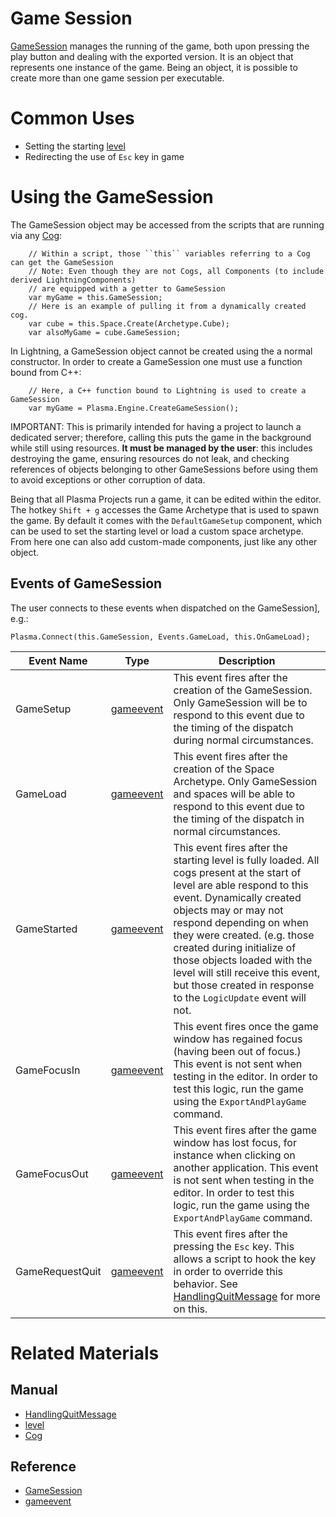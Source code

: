 # Game Session
[GameSession](https://github.com/PlasmaEngine/PlasmaDocs/tree/master/docs/C%2B%2B/code_reference/class_reference/gamesession.markdown) manages the running of the game, both upon pressing the play button and dealing with the exported version. It is an object that represents one instance of the game. Being an object, it is possible to create more than one game session per executable.

# Common Uses
 - Setting the starting [level](https://plasmaengine.github.io/PlasmaDocs/Manual/architecture/resources/level.markdown) 
 - Redirecting the use of `Esc` key in game 

# Using the GameSession
The GameSession object may be accessed from the scripts that are running via any [ Cog](https://plasmaengine.github.io/PlasmaDocs/Manual/architecture/cogs/gameobjectsconcept.markdown):

```
    // Within a script, those ``this`` variables referring to a Cog can get the GameSession
    // Note: Even though they are not Cogs, all Components (to include derived LightningComponents)
    // are equipped with a getter to GameSession
    var myGame = this.GameSession;
    // Here is an example of pulling it from a dynamically created cog.
    var cube = this.Space.Create(Archetype.Cube);
    var alsoMyGame = cube.GameSession;   
```


In Lightning, a GameSession object cannot be created using the a normal constructor. In order to create a GameSession one must use a function bound from C++:

```
    // Here, a C++ function bound to Lightning is used to create a GameSession
    var myGame = Plasma.Engine.CreateGameSession();
```


IMPORTANT:
  This is primarily intended for having a project to launch a dedicated server; therefore, calling this puts the game in the background while still using resources. **It must be managed by the user**: this includes destroying the game, ensuring resources do not leak, and checking references of objects belonging to other GameSessions before using them to avoid exceptions or other corruption of data.


Being that all Plasma Projects run a game, it can be edited within the editor. The hotkey `Shift + g` accesses the Game Archetype that is used to spawn the game. By default it comes with the `DefaultGameSetup` component, which can be used to set the starting level or load a custom space archetype. From here one can also add custom-made components, just like any other object.

## Events of GameSession
The user connects to these events when dispatched on the GameSession], e.g.:

`Plasma.Connect(this.GameSession, Events.GameLoad, this.OnGameLoad);`

| Event Name       |          Type         | Description                                                                       |
|------------------|-----------------------|-----------------------------------------------------------------------------------|
| GameSetup        | [gameevent](https://github.com/PlasmaEngine/PlasmaDocs/tree/master/docs/C%2B%2B/code_reference/class_reference/gameevent.markdown) | This event fires after the creation of the GameSession. Only GameSession will be to respond to this event due to the timing of the dispatch during normal circumstances. |
| GameLoad         | [gameevent](https://github.com/PlasmaEngine/PlasmaDocs/tree/master/docs/C%2B%2B/code_reference/class_reference/gameevent.markdown) | This event fires after the creation of the Space Archetype. Only GameSession and spaces will be able to respond to this event due to the timing of the dispatch in normal circumstances. |
| GameStarted      | [gameevent](https://github.com/PlasmaEngine/PlasmaDocs/tree/master/docs/C%2B%2B/code_reference/class_reference/gameevent.markdown) | This event fires after the starting level is fully loaded. All cogs present at the start of level are able respond to this event. Dynamically created objects may or may not respond depending on when they were created. (e.g. those created during initialize of those objects loaded with the level will still receive this event, but those created in response to the `LogicUpdate` event will not. |
| GameFocusIn      | [gameevent](https://github.com/PlasmaEngine/PlasmaDocs/tree/master/docs/C%2B%2B/code_reference/class_reference/gameevent.markdown) | This event fires once the game window has regained focus (having been out of focus.) This event is not sent when testing in the editor. In order to test this logic, run the game using the `ExportAndPlayGame` command. |
| GameFocusOut     | [gameevent](https://github.com/PlasmaEngine/PlasmaDocs/tree/master/docs/C%2B%2B/code_reference/class_reference/gameevent.markdown) | This event fires after the game window has lost focus, for instance when clicking on another application. This event is not sent when testing in the editor. In order to test this logic, run the game using the `ExportAndPlayGame` command. |
| GameRequestQuit  | [gameevent](https://github.com/PlasmaEngine/PlasmaDocs/tree/master/docs/C%2B%2B/code_reference/class_reference/gameevent.markdown) | This event fires after the pressing the `Esc` key. This allows a script to hook the key in order to override this behavior. See [HandlingQuitMessage](https://plasmaengine.github.io/PlasmaDocs/Manual/gameplay/handlingquitmessage.markdown) for more on this. |


# Related Materials
## Manual
- [HandlingQuitMessage](https://plasmaengine.github.io/PlasmaDocs/Manual/gameplay/handlingquitmessage.markdown)
- [level](https://plasmaengine.github.io/PlasmaDocs/Manual/architecture/resources/level.markdown) 
- [ Cog](https://plasmaengine.github.io/PlasmaDocs/Manual/architecture/cogs/gameobjectsconcept.markdown)

## Reference
- [GameSession](https://github.com/PlasmaEngine/PlasmaDocs/tree/master/docs/C%2B%2B/code_reference/class_reference/gamesession.markdown)
- [gameevent](https://github.com/PlasmaEngine/PlasmaDocs/tree/master/docs/C%2B%2B/code_reference/class_reference/gameevent.markdown)

 

 